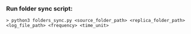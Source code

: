 ### Run folder sync script:
```
> python3 folders_sync.py <source_folder_path> <replica_folder_path> <log_file_path> <frequency> <time_unit>
```